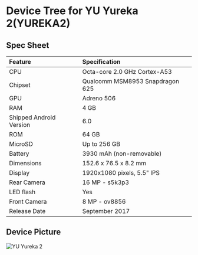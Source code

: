 # Device Tree for YU Yureka 2(YUREKA2)

## Spec Sheet

| Feature                 | Specification                     |
| :---------------------- | :-------------------------------- |
| CPU                     | Octa-core 2.0 GHz Cortex-A53      |
| Chipset                 | Qualcomm MSM8953 Snapdragon 625   |
| GPU                     | Adreno 506                        |
| RAM                     | 4 GB                              |
| Shipped Android Version | 6.0                               |
| ROM                     | 64 GB                             |
| MicroSD                 | Up to 256 GB                      |
| Battery                 | 3930 mAh (non-removable)          |
| Dimensions              | 152.6 x 76.5 x 8.2 mm             |
| Display                 | 1920x1080 pixels, 5.5" IPS        |
| Rear Camera             | 16 MP - s5k3p3                    |
| LED flash               | Yes                               |
| Front Camera            | 8 MP - ov8856                     |
| Release Date            | September 2017                    |

## Device Picture

![YU Yureka 2](https://cdn2.gsmarena.com/vv/pics/yureka/yu-yureka2-yu5551-1.jpg "YU Yureka 2")

